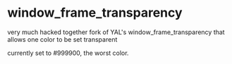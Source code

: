 # window_frame_transparency
very much hacked together fork of YAL's window_frame_transparency that allows one color to be set transparent 

currently set to #999900, the worst color.
